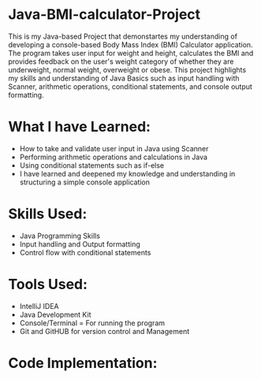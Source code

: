 # Java-BMI-calculator-Project
This is my Java-based Project that demonstartes my understanding of developing a console-based Body Mass Index (BMI) Calculator application. The program takes user input for weight and height, calculates the BMI and provides feedback on the user's weight category of whether they are underweight, normal weight, overweight or obese. This project highlights my skills and understanding of Java Basics such as input handling with Scanner, arithmetic operations, conditional statements, and console output formatting. 

# What I have Learned: 
- How to take and validate user input in Java using Scanner
- Performing arithmetic operations and calculations in Java
- Using conditional statements such as if-else
- I have learned and deepened my knowledge and understanding in structuring a simple console application

# Skills Used:
- Java Programming Skills
- Input handling and Output formatting
- Control flow with conditional statements

# Tools Used: 
- IntelliJ IDEA
- Java Development Kit
- Console/Terminal = For running the program
- Git and GitHUB for version control and Management 

# Code Implementation: 
